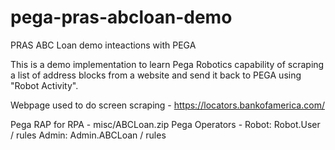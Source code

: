 # pega-pras-abcloan-demo

PRAS ABC Loan demo inteactions with PEGA

This is a demo implementation to learn Pega Robotics capability of scraping a list of address blocks from a website and send it back to PEGA using "Robot Activity".

Webpage used to do screen scraping - https://locators.bankofamerica.com/

Pega RAP for RPA - misc/ABCLoan.zip
Pega Operators - 
Robot: Robot.User / rules
Admin: Admin.ABCLoan / rules
